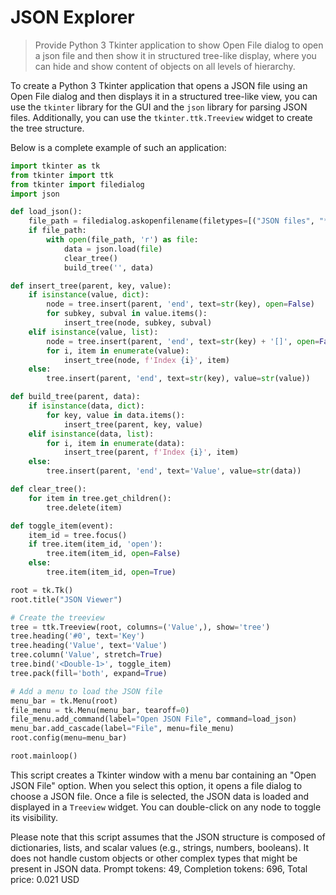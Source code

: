 # JSON Explorer

> Provide Python 3 Tkinter application to show Open File dialog to open a json file and then show it in structured tree-like display, where you can hide and show content of objects on all levels of hierarchy.

To create a Python 3 Tkinter application that opens a JSON file using an Open File dialog and then displays it in a structured tree-like view, you can use the `tkinter` library for the GUI and the `json` library for parsing JSON files. Additionally, you can use the `tkinter.ttk.Treeview` widget to create the tree structure.

Below is a complete example of such an application:

```python
import tkinter as tk
from tkinter import ttk
from tkinter import filedialog
import json

def load_json():
    file_path = filedialog.askopenfilename(filetypes=[("JSON files", "*.json")])
    if file_path:
        with open(file_path, 'r') as file:
            data = json.load(file)
            clear_tree()
            build_tree('', data)

def insert_tree(parent, key, value):
    if isinstance(value, dict):
        node = tree.insert(parent, 'end', text=str(key), open=False)
        for subkey, subval in value.items():
            insert_tree(node, subkey, subval)
    elif isinstance(value, list):
        node = tree.insert(parent, 'end', text=str(key) + '[]', open=False)
        for i, item in enumerate(value):
            insert_tree(node, f'Index {i}', item)
    else:
        tree.insert(parent, 'end', text=str(key), value=str(value))

def build_tree(parent, data):
    if isinstance(data, dict):
        for key, value in data.items():
            insert_tree(parent, key, value)
    elif isinstance(data, list):
        for i, item in enumerate(data):
            insert_tree(parent, f'Index {i}', item)
    else:
        tree.insert(parent, 'end', text='Value', value=str(data))

def clear_tree():
    for item in tree.get_children():
        tree.delete(item)

def toggle_item(event):
    item_id = tree.focus()
    if tree.item(item_id, 'open'):
        tree.item(item_id, open=False)
    else:
        tree.item(item_id, open=True)

root = tk.Tk()
root.title("JSON Viewer")

# Create the treeview
tree = ttk.Treeview(root, columns=('Value',), show='tree')
tree.heading('#0', text='Key')
tree.heading('Value', text='Value')
tree.column('Value', stretch=True)
tree.bind('<Double-1>', toggle_item)
tree.pack(fill='both', expand=True)

# Add a menu to load the JSON file
menu_bar = tk.Menu(root)
file_menu = tk.Menu(menu_bar, tearoff=0)
file_menu.add_command(label="Open JSON File", command=load_json)
menu_bar.add_cascade(label="File", menu=file_menu)
root.config(menu=menu_bar)

root.mainloop()
```

This script creates a Tkinter window with a menu bar containing an "Open JSON File" option. When you select this option, it opens a file dialog to choose a JSON file. Once a file is selected, the JSON data is loaded and displayed in a `Treeview` widget. You can double-click on any node to toggle its visibility.

Please note that this script assumes that the JSON structure is composed of dictionaries, lists, and scalar values (e.g., strings, numbers, booleans). It does not handle custom objects or other complex types that might be present in JSON data.
Prompt tokens: 49, Completion tokens: 696, Total price: 0.021 USD
